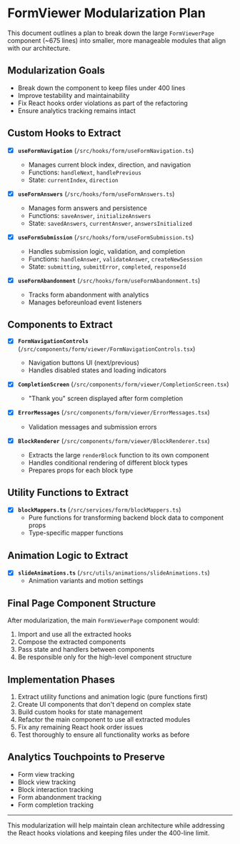 # FormViewer Modularization Plan

This document outlines a plan to break down the large `FormViewerPage` component (~675 lines) into smaller, more manageable modules that align with our architecture.

## Modularization Goals

- Break down the component to keep files under 400 lines
- Improve testability and maintainability
- Fix React hooks order violations as part of the refactoring
- Ensure analytics tracking remains intact

## Custom Hooks to Extract

- [x] **`useFormNavigation`** (`/src/hooks/form/useFormNavigation.ts`)
  - Manages current block index, direction, and navigation
  - Functions: `handleNext`, `handlePrevious`
  - State: `currentIndex`, `direction`

- [x] **`useFormAnswers`** (`/src/hooks/form/useFormAnswers.ts`)
  - Manages form answers and persistence
  - Functions: `saveAnswer`, `initializeAnswers`
  - State: `savedAnswers`, `currentAnswer`, `answersInitialized`

- [x] **`useFormSubmission`** (`/src/hooks/form/useFormSubmission.ts`)
  - Handles submission logic, validation, and completion
  - Functions: `handleAnswer`, `validateAnswer`, `createNewSession`
  - State: `submitting`, `submitError`, `completed`, `responseId`

- [x] **`useFormAbandonment`** (`/src/hooks/form/useFormAbandonment.ts`)
  - Tracks form abandonment with analytics
  - Manages beforeunload event listeners
  
## Components to Extract

- [x] **`FormNavigationControls`** (`/src/components/form/viewer/FormNavigationControls.tsx`)
  - Navigation buttons UI (next/previous)
  - Handles disabled states and loading indicators

- [x] **`CompletionScreen`** (`/src/components/form/viewer/CompletionScreen.tsx`)
  - "Thank you" screen displayed after form completion

- [x] **`ErrorMessages`** (`/src/components/form/viewer/ErrorMessages.tsx`)
  - Validation messages and submission errors

- [x] **`BlockRenderer`** (`/src/components/form/viewer/BlockRenderer.tsx`)
  - Extracts the large `renderBlock` function to its own component
  - Handles conditional rendering of different block types
  - Prepares props for each block type

## Utility Functions to Extract

- [x] **`blockMappers.ts`** (`/src/services/form/blockMappers.ts`)
  - Pure functions for transforming backend block data to component props
  - Type-specific mapper functions

## Animation Logic to Extract

- [x] **`slideAnimations.ts`** (`/src/utils/animations/slideAnimations.ts`)
  - Animation variants and motion settings

## Final Page Component Structure

After modularization, the main `FormViewerPage` component would:

1. Import and use all the extracted hooks
2. Compose the extracted components
3. Pass state and handlers between components
4. Be responsible only for the high-level component structure

## Implementation Phases

1. Extract utility functions and animation logic (pure functions first)
2. Create UI components that don't depend on complex state
3. Build custom hooks for state management
4. Refactor the main component to use all extracted modules
5. Fix any remaining React hook order issues
6. Test thoroughly to ensure all functionality works as before

## Analytics Touchpoints to Preserve

- Form view tracking
- Block view tracking 
- Block interaction tracking
- Form abandonment tracking
- Form completion tracking

---

This modularization will help maintain clean architecture while addressing the React hooks violations and keeping files under the 400-line limit.
